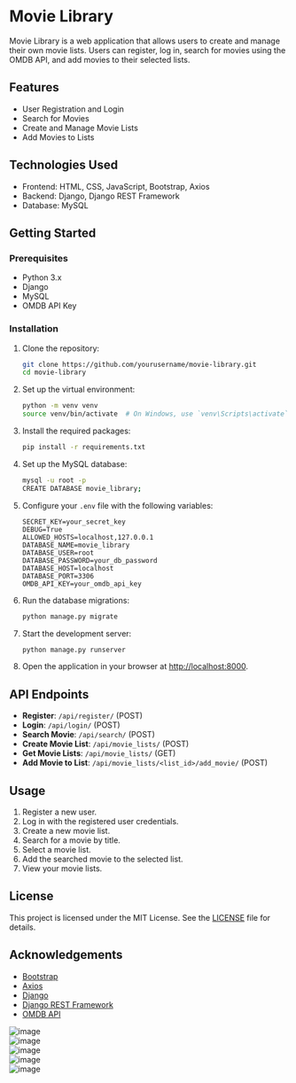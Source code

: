# Movie Library

Movie Library is a web application that allows users to create and manage their own movie lists. Users can register, log in, search for movies using the OMDB API, and add movies to their selected lists.

## Features

- User Registration and Login
- Search for Movies
- Create and Manage Movie Lists
- Add Movies to Lists

## Technologies Used

- Frontend: HTML, CSS, JavaScript, Bootstrap, Axios
- Backend: Django, Django REST Framework
- Database: MySQL

## Getting Started

### Prerequisites

- Python 3.x
- Django
- MySQL
- OMDB API Key

### Installation

1. Clone the repository:

    ```sh
    git clone https://github.com/yourusername/movie-library.git
    cd movie-library
    ```

2. Set up the virtual environment:

    ```sh
    python -m venv venv
    source venv/bin/activate  # On Windows, use `venv\Scripts\activate`
    ```

3. Install the required packages:

    ```sh
    pip install -r requirements.txt
    ```

4. Set up the MySQL database:

    ```sh
    mysql -u root -p
    CREATE DATABASE movie_library;
    ```

5. Configure your `.env` file with the following variables:

    ```env
    SECRET_KEY=your_secret_key
    DEBUG=True
    ALLOWED_HOSTS=localhost,127.0.0.1
    DATABASE_NAME=movie_library
    DATABASE_USER=root
    DATABASE_PASSWORD=your_db_password
    DATABASE_HOST=localhost
    DATABASE_PORT=3306
    OMDB_API_KEY=your_omdb_api_key
    ```

6. Run the database migrations:

    ```sh
    python manage.py migrate
    ```

7. Start the development server:

    ```sh
    python manage.py runserver
    ```

8. Open the application in your browser at [http://localhost:8000](http://localhost:8000).

## API Endpoints

- **Register**: `/api/register/` (POST)
- **Login**: `/api/login/` (POST)
- **Search Movie**: `/api/search/` (POST)
- **Create Movie List**: `/api/movie_lists/` (POST)
- **Get Movie Lists**: `/api/movie_lists/` (GET)
- **Add Movie to List**: `/api/movie_lists/<list_id>/add_movie/` (POST)

## Usage

1. Register a new user.
2. Log in with the registered user credentials.
3. Create a new movie list.
4. Search for a movie by title.
5. Select a movie list.
6. Add the searched movie to the selected list.
7. View your movie lists.

## License

This project is licensed under the MIT License. See the [LICENSE](LICENSE) file for details.

## Acknowledgements

- [Bootstrap](https://getbootstrap.com/)
- [Axios](https://github.com/axios/axios)
- [Django](https://www.djangoproject.com/)
- [Django REST Framework](https://www.django-rest-framework.org/)
- [OMDB API](http://www.omdbapi.com/)

![image](https://github.com/AMANKUMAR22MCA/Movie-List/assets/126316303/bf87e29c-9efa-4a09-b9d5-77b3a7f50390) <br>
![image](https://github.com/AMANKUMAR22MCA/Movie-List/assets/126316303/2c4c9250-588a-4d2c-be84-9d84cf575ac7) <br>
![image](https://github.com/AMANKUMAR22MCA/Movie-List/assets/126316303/6ccc71c7-eddf-4577-9fe9-a994f8357d4b) <br>
![image](https://github.com/AMANKUMAR22MCA/Movie-List/assets/126316303/91bf8d25-da16-45fe-832f-a788cdcadc00) <br>
![image](https://github.com/AMANKUMAR22MCA/Movie-List/assets/126316303/f463c2f6-4fa6-420d-84eb-88506ba3056b) <br>




